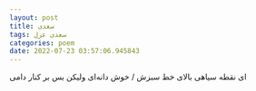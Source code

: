 ```yaml
---
layout: post
title: سعدی
tags: سعدی غزل
categories: poem
date: 2022-07-23 03:57:06.945843
---
```


ای نقطه سیاهی بالای خط سبزش / خوش دانه‌ای ولیکن بس بر کنار دامی